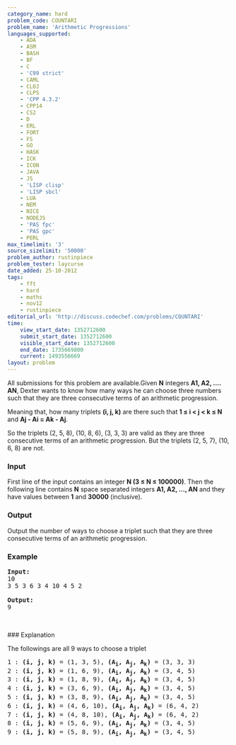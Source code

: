 ```yaml
---
category_name: hard
problem_code: COUNTARI
problem_name: 'Arithmetic Progressions'
languages_supported:
    - ADA
    - ASM
    - BASH
    - BF
    - C
    - 'C99 strict'
    - CAML
    - CLOJ
    - CLPS
    - 'CPP 4.3.2'
    - CPP14
    - CS2
    - D
    - ERL
    - FORT
    - FS
    - GO
    - HASK
    - ICK
    - ICON
    - JAVA
    - JS
    - 'LISP clisp'
    - 'LISP sbcl'
    - LUA
    - NEM
    - NICE
    - NODEJS
    - 'PAS fpc'
    - 'PAS gpc'
    - PERL
max_timelimit: '3'
source_sizelimit: '50000'
problem_author: rustinpiece
problem_tester: laycurse
date_added: 25-10-2012
tags:
    - fft
    - hard
    - maths
    - nov12
    - rustinpiece
editorial_url: 'http://discuss.codechef.com/problems/COUNTARI'
time:
    view_start_date: 1352712600
    submit_start_date: 1352712600
    visible_start_date: 1352712600
    end_date: 1735669800
    current: 1493556669
layout: problem
---
```

All submissions for this problem are available.Given **N** integers **A1, A2, …. AN**, Dexter wants to know how many ways he can choose three numbers such that they are three consecutive terms of an arithmetic progression.

Meaning that, how many triplets **(i, j, k)** are there such that **1 ≤ i < j < k ≤ N** and **Aj - Ai = Ak - Aj**.

So the triplets (2, 5, 8), (10, 8, 6), (3, 3, 3) are valid as they are three consecutive terms of an arithmetic
progression. But the triplets (2, 5, 7), (10, 6, 8) are not.

### Input

First line of the input contains an integer **N (3 ≤ N ≤ 100000)**. Then the following line contains **N** space separated integers **A1, A2, …, AN** and they have values between **1** and **30000** (inclusive).

### Output

Output the number of ways to choose a triplet such that they are three consecutive terms of an arithmetic progression.

### Example

<pre>
<b>Input:</b>
10
3 5 3 6 3 4 10 4 5 2

<b>Output:</b>
9


</pre>### Explanation
The followings are all 9 ways to choose a triplet

<pre>
1 : <b>(i, j, k)</b> = (1, 3, 5), <b>(A<sub>i</sub>, A<sub>j</sub>, A<sub>k</sub>)</b> = (3, 3, 3)
2 : <b>(i, j, k)</b> = (1, 6, 9), <b>(A<sub>i</sub>, A<sub>j</sub>, A<sub>k</sub>)</b> = (3, 4, 5)
3 : <b>(i, j, k)</b> = (1, 8, 9), <b>(A<sub>i</sub>, A<sub>j</sub>, A<sub>k</sub>)</b> = (3, 4, 5)
4 : <b>(i, j, k)</b> = (3, 6, 9), <b>(A<sub>i</sub>, A<sub>j</sub>, A<sub>k</sub>)</b> = (3, 4, 5)
5 : <b>(i, j, k)</b> = (3, 8, 9), <b>(A<sub>i</sub>, A<sub>j</sub>, A<sub>k</sub>)</b> = (3, 4, 5)
6 : <b>(i, j, k)</b> = (4, 6, 10), <b>(A<sub>i</sub>, A<sub>j</sub>, A<sub>k</sub>)</b> = (6, 4, 2)
7 : <b>(i, j, k)</b> = (4, 8, 10), <b>(A<sub>i</sub>, A<sub>j</sub>, A<sub>k</sub>)</b> = (6, 4, 2)
8 : <b>(i, j, k)</b> = (5, 6, 9), <b>(A<sub>i</sub>, A<sub>j</sub>, A<sub>k</sub>)</b> = (3, 4, 5)
9 : <b>(i, j, k)</b> = (5, 8, 9), <b>(A<sub>i</sub>, A<sub>j</sub>, A<sub>k</sub>)</b> = (3, 4, 5)

</pre>